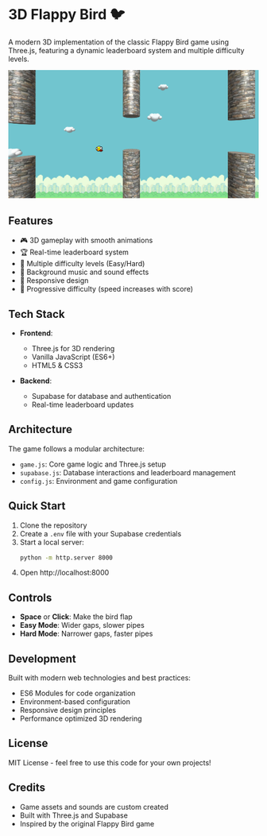 # 3D Flappy Bird 🐦

A modern 3D implementation of the classic Flappy Bird game using Three.js, featuring a dynamic leaderboard system and multiple difficulty levels.

![Game Preview](preview.png)

## Features

- 🎮 3D gameplay with smooth animations
- 🏆 Real-time leaderboard system
- 🎯 Multiple difficulty levels (Easy/Hard)
- 🎵 Background music and sound effects
- 📱 Responsive design
- 🌟 Progressive difficulty (speed increases with score)

## Tech Stack

- **Frontend**: 
  - Three.js for 3D rendering
  - Vanilla JavaScript (ES6+)
  - HTML5 & CSS3

- **Backend**:
  - Supabase for database and authentication
  - Real-time leaderboard updates

## Architecture

The game follows a modular architecture:
- `game.js`: Core game logic and Three.js setup
- `supabase.js`: Database interactions and leaderboard management
- `config.js`: Environment and game configuration

## Quick Start

1. Clone the repository
2. Create a `.env` file with your Supabase credentials
3. Start a local server:
   ```bash
   python -m http.server 8000
   ```
4. Open http://localhost:8000

## Controls

- **Space** or **Click**: Make the bird flap
- **Easy Mode**: Wider gaps, slower pipes
- **Hard Mode**: Narrower gaps, faster pipes

## Development

Built with modern web technologies and best practices:
- ES6 Modules for code organization
- Environment-based configuration
- Responsive design principles
- Performance optimized 3D rendering

## License

MIT License - feel free to use this code for your own projects!

## Credits

- Game assets and sounds are custom created
- Built with Three.js and Supabase
- Inspired by the original Flappy Bird game 